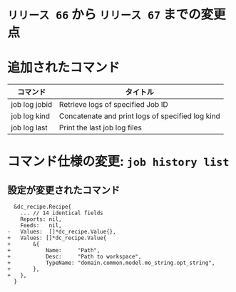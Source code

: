 # `リリース 66` から `リリース 67` までの変更点

# 追加されたコマンド

| コマンド      | タイトル                                         |
|---------------|--------------------------------------------------|
| job log jobid | Retrieve logs of specified Job ID                |
| job log kind  | Concatenate and print logs of specified log kind |
| job log last  | Print the last job log files                     |


# コマンド仕様の変更: `job history list`


## 設定が変更されたコマンド


```
  &dc_recipe.Recipe{
  	... // 14 identical fields
  	Reports: nil,
  	Feeds:   nil,
- 	Values:  []*dc_recipe.Value{},
+ 	Values: []*dc_recipe.Value{
+ 		&{
+ 			Name:     "Path",
+ 			Desc:     "Path to workspace",
+ 			TypeName: "domain.common.model.mo_string.opt_string",
+ 		},
+ 	},
  }
```
